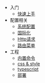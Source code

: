 * 入门
  * [快速上手](/start)
* 配置相关
  * [系统配置](/setting)
  * [国际化](/i18n)
  * [Http请求](/httpRequest)
  * [路由菜单](/routerMenu)
* 工程
  * [内置命令](/scripts)
  * [css & style](/cssStyle)
  * [typescript](/typescript)
  * [部署](/deploy)